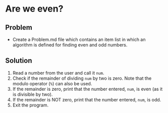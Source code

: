 # Are we even?

## Problem

+ Create a Problem.md file which contains an item list in which an algorithm is defined for finding even
and odd numbers.

## Solution

1. Read a number from the user and call it `num`.
1. Check if the remainder of dividing `num` by two is zero. Note that the modulo operator (`%`) can also be used.
1. If the remainder is zero, print that the number entered, `num`, is even (as it is divisible by two).
1. If the remainder is NOT zero, print that the number entered, `num`, is odd.
1. Exit the program.
